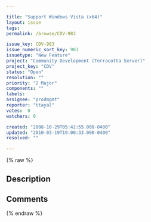 ```yaml
---

title: "Support Windows Vista (x64)"
layout: issue
tags: 
permalink: /browse/CDV-983

issue_key: CDV-983
issue_numeric_sort_key: 983
issuetype: "New Feature"
project: "Community Development (Terracotta Server)"
project_key: "CDV"
status: "Open"
resolution: ""
priority: "2 Major"
components: ""
labels: 
assignee: "prodmgmt"
reporter: "ttayal"
votes:  0
watchers: 0

created: "2008-10-29T05:42:55.000-0400"
updated: "2010-03-19T19:00:33.000-0400"
resolved: ""

---
```




{% raw %}



## Description

<div markdown="1" class="description">



</div>

## Comments



{% endraw %}
